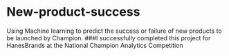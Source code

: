 # New-product-success
Using Machine learning to predict the success or failure of new products to be launched by Champion.
###I successfully completed this project for HanesBrands at the National Champion Analytics Competition
